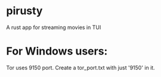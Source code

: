 # pirusty

A rust app for streaming movies in TUI

# For Windows users:

Tor uses 9150 port. Create a tor_port.txt with just '9150' in it.


